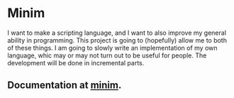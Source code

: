 # Minim

I want to make a scripting language, and I want to also improve my general
ability in programming. This project is going to (hopefully) allow me to both of
these things. I am going to slowly write an implementation of my own language,
whic may or may not turn out to be useful for people. The development will be
done in incremental parts.

## Documentation at [minim](http://joshhartigan.github.io/minim).
